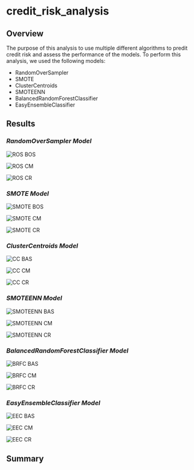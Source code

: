 # credit_risk_analysis

## Overview
The purpose of this analysis to use multiple different algorithms to predit credit risk and assess the performance of the models. To perform this analysis, we used the following models:
- RandomOverSampler
- SMOTE
- ClusterCentroids
- SMOTEENN
- BalancedRandomForestClassifier
- EasyEnsembleClassifier

## Results

### *RandomOverSampler Model*
![ROS BOS](https://user-images.githubusercontent.com/100883212/181137523-be814f7f-a900-48cc-bdc4-fc7e1350cb6c.png)

![ROS CM](https://user-images.githubusercontent.com/100883212/181137530-309d722d-0155-49b0-bda6-f87d87d477a5.png)

![ROS CR](https://user-images.githubusercontent.com/100883212/181137539-39e5a6a3-a081-47d6-96bf-ad96d82ae8a5.png)


### *SMOTE Model*
![SMOTE BOS](https://user-images.githubusercontent.com/100883212/181137549-ff10460e-5b63-4a2f-9dc9-218995a7e59b.png)

![SMOTE CM](https://user-images.githubusercontent.com/100883212/181137563-6cfe59de-de8a-41bf-ab59-62bd8c4f80b6.png)

![SMOTE CR](https://user-images.githubusercontent.com/100883212/181137572-08ab2c61-948a-4bbd-a928-0fd9c79cf08b.png)


### *ClusterCentroids Model*
![CC BAS](https://user-images.githubusercontent.com/100883212/181137589-7db791d2-5004-4bdf-a132-d4e72a4a6ff2.png)

![CC CM](https://user-images.githubusercontent.com/100883212/181137598-ae3e6230-808a-4549-b459-63387756bd2b.png)

![CC CR](https://user-images.githubusercontent.com/100883212/181137602-7ae2bf2b-fe65-4807-8023-a622527c257c.png)


### *SMOTEENN Model*
![SMOTEENN BAS](https://user-images.githubusercontent.com/100883212/181137627-d8e8dea9-9da6-4845-818d-d5d96f22793b.png)

![SMOTEENN CM](https://user-images.githubusercontent.com/100883212/181137646-1e47f430-fe6f-486e-80e9-887d4cd99863.png)

![SMOTEENN CR](https://user-images.githubusercontent.com/100883212/181137651-2b7ef19a-b1b3-4d32-a489-110b0f290a65.png)


### *BalancedRandomForestClassifier Model*
![BRFC BAS](https://user-images.githubusercontent.com/100883212/181137666-ebdd3e2b-d918-489e-a649-13e524be5825.png)

![BRFC CM](https://user-images.githubusercontent.com/100883212/181137684-5a3da19d-08b5-4c85-b5ea-415f7d836610.png)

![BRFC CR](https://user-images.githubusercontent.com/100883212/181137688-8a95f8b6-8179-4f7d-9d85-462e5297584d.png)


### *EasyEnsembleClassifier Model*
![EEC BAS](https://user-images.githubusercontent.com/100883212/181137702-046ed51f-137e-40fa-9f92-eeebe24df7b6.png)

![EEC CM](https://user-images.githubusercontent.com/100883212/181137716-78251ae2-5a2f-4576-9213-ba59dd91a514.png)

![EEC CR](https://user-images.githubusercontent.com/100883212/181137881-4ef0bc11-6b88-4ff8-99c6-aa887699068a.png)


## Summary
